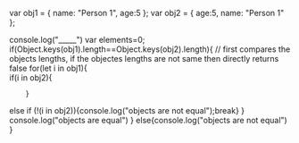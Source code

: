 

var obj1 = { name: "Person 1", age:5 };
var obj2 = { age:5, name: "Person 1" };

console.log("_____")
var elements=0;
if(Object.keys(obj1).length==Object.keys(obj2).length){    // first compares the objects lengths, if the objectes lengths are not same then directly returns false
    for(let i in obj1){                                    
        if(i in obj2){
        
        }
  else if (!(i in obj2)){console.log("objects are not equal");break}
    }
console.log("objects are equal")
}
else{console.log("objects are not equal")
}
